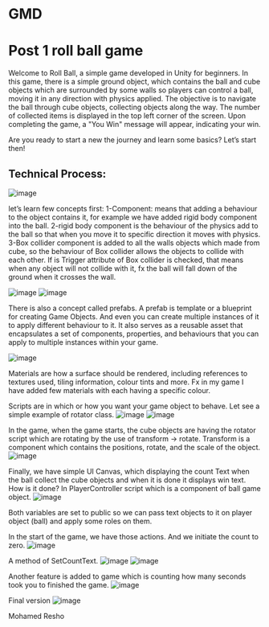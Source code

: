 # GMD 
# Post 1 roll ball game

Welcome to Roll Ball, a simple game developed in Unity for beginners. In this game, there is a simple ground object, which contains the ball and cube objects which are surrounded by some walls so players can control a ball,
moving it in any direction with physics applied. The objective is to navigate the ball through cube objects, collecting objects along the way. The number of collected items is displayed in the top left corner of the screen. 
Upon completing the game, a "You Win" message will appear, indicating your win.

Are you ready to start a new the journey and learn some basics? Let’s start then!

## Technical Process:
 ![image](https://github.com/hamoudi8080/GMD/assets/82207003/b3073d12-0f15-474d-b529-064c05faf223)

let’s learn few concepts first:
1-Component: means that adding a behaviour to the object contains it, for example we have added rigid body component into the ball.
2-rigid body component is the behaviour of the physics add to the ball so that when you move it to specific direction it moves with physics.
3-Box collider component is added to all the walls objects which made from cube, so the behaviour of Box collider allows the objects to collide with each other.
If is Trigger attribute of Box collider is checked, that means when any object will not collide with it, fx the ball will fall down of the ground when it crosses the wall. 

 ![image](https://github.com/hamoudi8080/GMD/assets/82207003/75e6a626-f96a-4b42-89a2-ffdf747e4b3d)
 ![image](https://github.com/hamoudi8080/GMD/assets/82207003/8c4cd11e-5489-4edd-8f36-efadcfdf59ca)


There is also a concept called prefabs. A prefab is template or a blueprint for creating Game Objects. And even you can create multiple instances of it to apply different behaviour to it. 
It also serves as a reusable asset that encapsulates a set of components, properties, and behaviours that you can apply to multiple instances within your game.

 ![image](https://github.com/hamoudi8080/GMD/assets/82207003/9fddbbec-42a8-4da0-8c21-8a9986f1c208)

Materials are how a surface should be rendered, including references to textures used, tiling information, colour tints and more.
Fx in my game I have added few materials with each having a specific colour.

Scripts are in which or how you want your game object to behave.
Let see a simple example of rotator class.
 ![image](https://github.com/hamoudi8080/GMD/assets/82207003/09d3b43b-1c7d-46c0-8c43-f8489ae95ffb)
 ![image](https://github.com/hamoudi8080/GMD/assets/82207003/c5b4eb55-1dd6-439c-a82a-487cd8064f5e)


 
In the game, when the game starts, the cube objects are having the rotator script which are rotating by the use of transform -> rotate.
Transform is a component which contains the positions, rotate, and the scale of the object.
![image](https://github.com/hamoudi8080/GMD/assets/82207003/842587dc-4158-4f31-9559-de746328b54b)

 
Finally, we have simple UI Canvas, which displaying the count Text when the ball collect the cube objects and when it is done it displays win text.  
How is it done?
In PlayerController script which is a component of ball game object.
![image](https://github.com/hamoudi8080/GMD/assets/82207003/218c7417-3fff-4403-a76f-ba03b0b6aca6)

Both variables are set to public so we can pass text objects to it on player object (ball) and apply some roles on them.

In the start of the game, we have those actions. And we initiate the count to zero. 
![image](https://github.com/hamoudi8080/GMD/assets/82207003/3ea359df-97ea-4f0a-a014-af680d212ba1)

A method of SetCountText. 
![image](https://github.com/hamoudi8080/GMD/assets/82207003/8817bca9-82cb-4e2e-bae9-8c21afcab991)
![image](https://github.com/hamoudi8080/GMD/assets/82207003/c7c822fe-4aea-431f-ac78-1dadeb0c214a)

 
Another feature is added to game which is counting how many seconds took you to finished the game. 
![image](https://github.com/hamoudi8080/GMD/assets/82207003/2c7c7762-718d-44d7-bcef-1dd384b92119)


Final version
![image](https://github.com/hamoudi8080/GMD/assets/82207003/73b0936a-6765-4c4c-9a7b-a06e003b3d42)

Mohamed Resho
